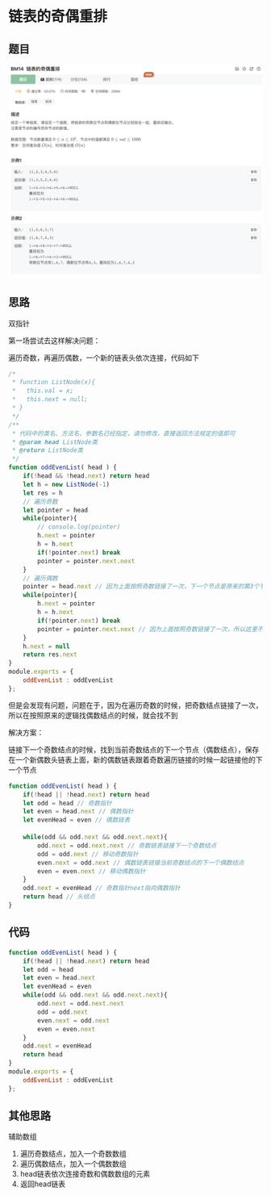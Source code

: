 # 链表的奇偶重排

## 题目

![image-20221214222514667](image/image-20221214222514667.png)



## 思路

双指针

第一场尝试去这样解决问题：

遍历奇数，再遍历偶数，一个新的链表头依次连接，代码如下

```jsx
/*
 * function ListNode(x){
 *   this.val = x;
 *   this.next = null;
 * }
 */
/**
 * 代码中的类名、方法名、参数名已经指定，请勿修改，直接返回方法规定的值即可
 * @param head ListNode类 
 * @return ListNode类
 */
function oddEvenList( head ) {
    if(!head && !head.next) return head
    let h = new ListNode(-1)
    let res = h
    // 遍历奇数
    let pointer = head
    while(pointer){
        // console.log(pointer)
        h.next = pointer
        h = h.next
        if(!pointer.next) break
        pointer = pointer.next.next
    }
    // 遍历偶数
    pointer = head.next // 因为上面按照奇数链接了一次，下一个节点是原来的第3个节点
    while(pointer){
        h.next = pointer 
        h = h.next
        if(!pointer.next) break
        pointer = pointer.next.next // 因为上面按照奇数链接了一次，所以这里不能按原来的逻辑去找偶数结点
    }  
    h.next = null
    return res.next
}
module.exports = {
    oddEvenList : oddEvenList
};
```

但是会发现有问题，问题在于，因为在遍历奇数的时候，把奇数结点链接了一次，所以在按照原来的逻辑找偶数结点的时候，就会找不到

解决方案：

链接下一个奇数结点的时候，找到当前奇数结点的下一个节点（偶数结点），保存在一个新偶数头链表上面，新的偶数链表跟着奇数遍历链接的时候一起链接他的下一个节点

```jsx
function oddEvenList( head ) {
    if(!head || !head.next) return head
    let odd = head // 奇数指针
    let even = head.next // 偶数指针
    let evenHead = even // 偶数链表
		
    while(odd && odd.next && odd.next.next){
        odd.next = odd.next.next // 奇数链表链接下一个奇数结点
        odd = odd.next // 移动奇数指针
        even.next = odd.next // 偶数链表链接当前奇数结点的下一个偶数结点
        even = even.next // 移动偶数指针
    }
    odd.next = evenHead // 奇数指针next指向偶数指针
    return head // 头结点
}
```

## 代码

```jsx
function oddEvenList( head ) {
    if(!head || !head.next) return head
    let odd = head
    let even = head.next
    let evenHead = even
    while(odd && odd.next && odd.next.next){
        odd.next = odd.next.next
        odd = odd.next
        even.next = odd.next
        even = even.next
    }
    odd.next = evenHead
    return head
}
module.exports = {
    oddEvenList : oddEvenList
};
```

## 其他思路

辅助数组

1. 遍历奇数结点，加入一个奇数数组
2. 遍历偶数结点，加入一个偶数数组
3. head链表依次连接奇数和偶数数组的元素
4. 返回head链表